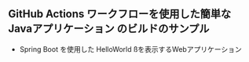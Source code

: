 ## GitHub Actions ワークフローを使用した簡単な Javaアプリケーション のビルドのサンプル
- Spring Boot を使用した HelloWorld ßを表示するWebアプリケーション

